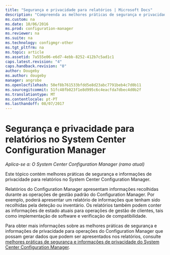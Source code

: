 ```yaml
---
title: "Segurança e privacidade para relatórios | Microsoft Docs"
description: "Compreenda as melhores práticas de segurança e privacidade quando estiver a utilizar a funcionalidade de relatórios no Configuration Manager."
ms.custom: na
ms.date: 10/06/2016
ms.prod: configuration-manager
ms.reviewer: na
ms.suite: na
ms.technology: configmgr-other
ms.tgt_pltfrm: na
ms.topic: article
ms.assetid: 7a555e06-e6d7-4ebb-8252-412b7c5ad1c1
caps.latest.revision: "4"
caps.handback.revision: "0"
author: Dougeby
ms.author: dougeby
manager: angrobe
ms.openlocfilehash: 50ef8b761533bfdd5e8d23abc7791beb4c7d0b11
ms.sourcegitcommit: 51fc48fb023f1e8d995c6c4eacfda7dbec4d0b2f
ms.translationtype: MT
ms.contentlocale: pt-PT
ms.lasthandoff: 08/07/2017
---
```

# <a name="security-and-privacy-for-reporting-in-system-center-configuration-manager"></a>Segurança e privacidade para relatórios no System Center Configuration Manager

*Aplica-se a: O System Center Configuration Manager (ramo atual)*

Este tópico contém melhores práticas de segurança e informações de privacidade para relatórios no System Center Configuration Manager.  

 Relatórios do Configuration Manager apresentam informações recolhidas durante as operações de gestão padrão do Configuration Manager. Por exemplo, poderá apresentar um relatório de informações que tenham sido recolhidas pela deteção ou inventário. Os relatórios também podem conter as informações de estado atuais para operações de gestão de clientes, tais como implementação de software e verificação de compatibilidade.  

 Para obter mais informações sobre as melhores práticas de segurança e informações de privacidade para operações do Configuration Manager que possam gerar dados que podem ser apresentados nos relatórios, consulte [melhores práticas de segurança e informações de privacidade do System Center Configuration Manager](../../plan-design/security/security-best-practices-and-privacy-information.md).  

